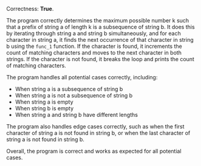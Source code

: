 Correctness: **True**.

The program correctly determines the maximum possible number k such that a prefix of string a of length k is a subsequence of string b. It does this by iterating through string a and string b simultaneously, and for each character in string a, it finds the next occurrence of that character in string b using the `func_1` function. If the character is found, it increments the count of matching characters and moves to the next character in both strings. If the character is not found, it breaks the loop and prints the count of matching characters.

The program handles all potential cases correctly, including:

* When string a is a subsequence of string b
* When string a is not a subsequence of string b
* When string a is empty
* When string b is empty
* When string a and string b have different lengths

The program also handles edge cases correctly, such as when the first character of string a is not found in string b, or when the last character of string a is not found in string b.

Overall, the program is correct and works as expected for all potential cases.